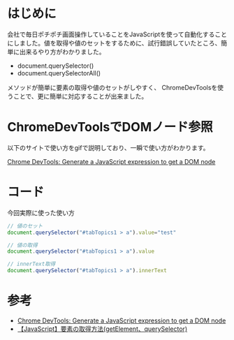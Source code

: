 # はじめに
会社で毎日ポチポチ画面操作していることをJavaScriptを使って自動化することにしました。値を取得や値のセットをするために、試行錯誤していたところ、簡単に出来るやり方がわかりました。

* document.querySelector()
* document.querySelectorAll()

メソッドが簡単に要素の取得や値のセットがしやすく、
ChromeDevToolsを使うことで、更に簡単に対応することが出来ました。

# ChromeDevToolsでDOMノード参照
以下のサイトで使い方をgifで説明しており、一瞬で使い方がわかります。

[Chrome DevTools: Generate a JavaScript expression to get a DOM node](https://umaar.com/dev-tips/185-copy-js-path/)



# コード
今回実際に使った使い方

```javascript
// 値のセット
document.querySelector("#tabTopics1 > a").value="test"

// 値の取得
document.querySelector("#tabTopics1 > a").value

// innerText取得
document.querySelector("#tabTopics1 > a").innerText
```


# 参考
* [Chrome DevTools: Generate a JavaScript expression to get a DOM node](https://umaar.com/dev-tips/185-copy-js-path/)
* [【JavaScript】要素の取得方法(getElement、querySelector)](https://qiita.com/tomokichi_ruby/items/c3ed6f6edbd5078ddf70)
